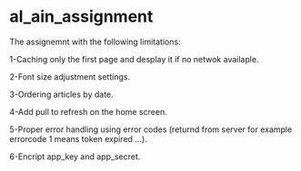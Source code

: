 # al_ain_assignment
The assignemnt with the following limitations:

1-Caching only the first page and desplay it if no netwok availaple.

2-Font size adjustment settings.

3-Ordering articles by date.

4-Add pull to refresh on the home screen.

5-Proper error handling using error codes (returnd from server for example errorcode 1 means token expired ...).

6-Encript app_key and app_secret.
 

